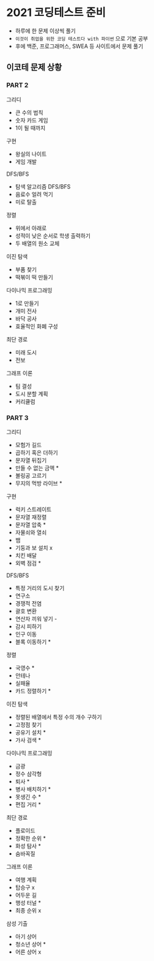 # 2021 코딩테스트 준비
- 하루에 한 문제 이상씩 풀기
- `이것이 취업을 위한 코딩 테스트다 with 파이썬` 으로 기본 공부
- 후에 백준, 프로그래머스, SWEA 등 사이트에서 문제 풀기

## 이코테 문제 상황
### PART 2
그리디
- 큰 수의 법칙
- 숫자 카드 게임
- 1이 될 때까지

구현
- 왕실의 나이트
- 게임 개발

DFS/BFS
- 탐색 알고리즘 DFS/BFS
- 음료수 얼려 먹기
- 미로 탈출

정렬
- 위에서 아래로
- 성적이 낮은 순서로 학생 출력하기
- 두 배열의 원소 교체

이진 탐색
- 부품 찾기
- 떡볶이 떡 만들기

다이나믹 프로그래밍
- 1로 만들기
- 개미 전사
- 바닥 공사
- 효율적인 화폐 구성

최단 경로
- 미래 도시
- 전보

그래프 이론
- 팀 결성
- 도시 분할 계획
- 커리큘럼


### PART 3
그리디
- 모험가 길드
- 곱하기 혹은 더하기
- 문자열 뒤집기
- 만들 수 없는 금액 *
- 볼링공 고르기
- 무지의 먹방 라이브 *

구현
- 럭키 스트레이트
- 문자열 재정렬
- 문자열 압축 *
- 자물쇠와 열쇠
- 뱀
- 기둥과 보 설치 x
- 치킨 배달
- 외벽 점검 *

DFS/BFS
- 특정 거리의 도시 찾기
- 연구소
- 경쟁적 전염
- 괄호 변환
- 연산자 끼워 넣기 -
- 감시 피하기
- 인구 이동
- 블록 이동하기 *

정렬
- 국영수 *
- 안테나
- 실패율
- 카드 정렬하기 *

이진 탐색
- 정렬된 배열에서 특정 수의 개수 구하기
- 고정점 찾기
- 공유기 설치 *
- 가사 검색 *

다이나믹 프로그래밍
- 금광
- 정수 삼각형
- 퇴사 *
- 병사 배치하기 *
- 못생긴 수 *
- 편집 거리 *

최단 경로
- 플로이드
- 정확한 순위 *
- 화성 탐사 *
- 숨바꼭질

그래프 이론
- 여행 계획
- 탑승구 x
- 어두운 길
- 행성 터널 *
- 최종 순위 x

삼성 기출
- 아기 상어 
- 청소년 상어 *
- 어른 상어 x
